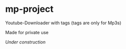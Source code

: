 # mp-project

Youtube-Downloader with tags (tags are only for Mp3s)

Made for private use

*Under construction*
